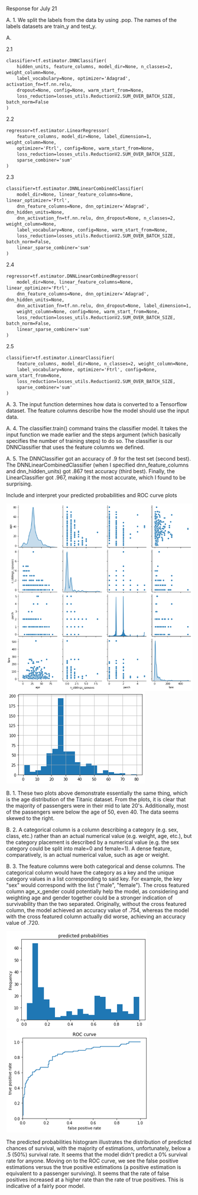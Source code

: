 Response for July 21

A. 1. We split the labels from the data by using .pop. The names of the labels datasets are train_y and test_y.

A. 

2.1 
```
classifier=tf.estimator.DNNClassifier(
    hidden_units, feature_columns, model_dir=None, n_classes=2, weight_column=None,
    label_vocabulary=None, optimizer='Adagrad', activation_fn=tf.nn.relu,
    dropout=None, config=None, warm_start_from=None,
    loss_reduction=losses_utils.ReductionV2.SUM_OVER_BATCH_SIZE, batch_norm=False
)
```
   2.2 
```
regressor=tf.estimator.LinearRegressor(
    feature_columns, model_dir=None, label_dimension=1, weight_column=None,
    optimizer='Ftrl', config=None, warm_start_from=None,
    loss_reduction=losses_utils.ReductionV2.SUM_OVER_BATCH_SIZE,
    sparse_combiner='sum'
)
```
   2.3 
```  
classifier=tf.estimator.DNNLinearCombinedClassifier(
    model_dir=None, linear_feature_columns=None, linear_optimizer='Ftrl',
    dnn_feature_columns=None, dnn_optimizer='Adagrad', dnn_hidden_units=None,
    dnn_activation_fn=tf.nn.relu, dnn_dropout=None, n_classes=2, weight_column=None,
    label_vocabulary=None, config=None, warm_start_from=None,
    loss_reduction=losses_utils.ReductionV2.SUM_OVER_BATCH_SIZE, batch_norm=False,
    linear_sparse_combiner='sum'
)
```
   2.4 
```
regressor=tf.estimator.DNNLinearCombinedRegressor(
    model_dir=None, linear_feature_columns=None, linear_optimizer='Ftrl',
    dnn_feature_columns=None, dnn_optimizer='Adagrad', dnn_hidden_units=None,
    dnn_activation_fn=tf.nn.relu, dnn_dropout=None, label_dimension=1,
    weight_column=None, config=None, warm_start_from=None,
    loss_reduction=losses_utils.ReductionV2.SUM_OVER_BATCH_SIZE, batch_norm=False,
    linear_sparse_combiner='sum'
)
```
   2.5 
```
classifier=tf.estimator.LinearClassifier(
    feature_columns, model_dir=None, n_classes=2, weight_column=None,
    label_vocabulary=None, optimizer='Ftrl', config=None, warm_start_from=None,
    loss_reduction=losses_utils.ReductionV2.SUM_OVER_BATCH_SIZE,
    sparse_combiner='sum'
)
``` 
A. 3. The input function determines how data is converted to a Tensorflow dataset. The feature columns describe how the model should use the input data.

A. 4. The classifier.train() command trains the classifier model. It takes the input function we made earlier and the steps argument (which basically specifies the number of training steps) to do so. The classifier is our DNNClassifier that uses the feature columns we defined.

A. 5. The DNNClassifier got an accuracy of .9 for the test set (second best). The DNNLinearCombinedClassifier (when I specified dnn_feature_columns and dnn_hidden_units) got .867 test accuracy (third best). Finally, the LinearClassifier got .967, making it the most accurate, which I found to be surprising.

Include and interpret your predicted probabilities and ROC curve plots

![pairplot](pairplot.png)
![hist age](hist_age.png)

B. 1. These two plots above demonstrate essentially the same thing, which is the age distribution of the Titanic dataset. From the plots, it is clear that the majority of passengers were in their mid to late 20's. Additionally, most of the passengers were below the age of 50, even 40. The data seems skewed to the right.

B. 2. A categorical column is a column describing a category (e.g. sex, class, etc.) rather than an actual numerical value (e.g. weight, age, etc.), but the category placement is described by a numerical value (e.g. the sex category could be split into male=0 and female=1). A dense feature, comparatively, is an actual numerical value, such as age or weight.

B. 3. The feature columns were both categorical and dense columns. The categorical column would have the category as a key and the unique category values in a list corresponding to said key. For example, the key "sex" would correspond with the list ("male", "female"). The cross featured column age_x_gender could potentially help the model, as considering and weighting age and gender together could be a stronger indication of survivability than the two separated. Originally, without the cross featured column, the model achieved an accuracy value of .754, whereas the model with the cross featured column actually did worse, achieving an accuracy value of .720. 

![Predicted Probabilities](pred_prob.png)
![ROC Curve](ROC_curve.png)

The predicted probabilities histogram illustrates the distribution of predicted chances of survival, with the majority of estimations, unfortunately, below a .5 (50%) survival rate. It seems that the model didn't predict a 0% survival rate for anyone. Moving on to the ROC curve, we see the false positive estimations versus the true positive estimations (a positive estimation is equivalent to a passenger surviving). It seems that the rate of false positives increased at a higher rate than the rate of true positives. This is indicative of a fairly poor model.

